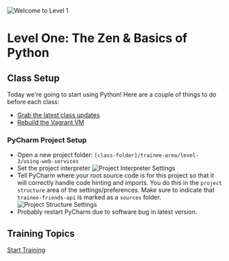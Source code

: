 ![Welcome to Level 1](http://g-ecx.images-amazon.com/images/G/01/DVD/Paramount/detailpages/KungFuPanda/KungFuPnda_M1L.jpg)
# Level One: The Zen & Basics of Python

## Class Setup
Today we're going to start using Python!  Here are a couple of things
to do before each class:
    
- [Grab the latest class updates](../level-0/git-merging-upstream-changes.md)
- [Rebuild the Vagrant VM](../level-0/vagrant-rebuild-vm.md)

### PyCharm Project Setup
* Open a new project folder: `[class-folder]/trainee-area/level-3/using-web-services`
* Set the project interpreter 
![Project Interpreter Settings](level-3-interpreter.png)
* Tell PyCharm where your root source code is for this project so that it will
correctly handle code hinting and imports.  You do this in the `project structure`
area of the settings/preferences.  Make sure to indicate that `trainee-friends-api`
is marked as a `sources` folder.
![Project Structure Settings](level-3-project-structure.png)
* Probably restart PyCharm due to software bug in latest version.

## Training Topics

[Start Training](exercise-1.md)
